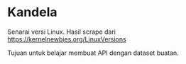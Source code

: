 # Kandela

Senarai versi Linux. Hasil scrape dari <https://kernelnewbies.org/LinuxVersions>

Tujuan untuk belajar membuat API dengan dataset buatan.
